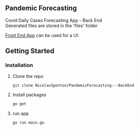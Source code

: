 <a name="readme-top"></a>
## Pandemic Forecasting

Covid Daily Cases Forecasting App - Back End  
Generated files are stored in the 'files' folder

[Front End App]([https://link-url-here.org](https://github.com/NicolasSponton/PandemicForecasting---FrontEnd/)) can be used for a UI: 

<!-- GETTING STARTED -->
## Getting Started

### Installation

1. Clone the repo
   ```sh
   git clone NicolasSponton/PandemicForecasting---BackEnd
   ```
2. Install packages
   ```sh
   go get
   ```
3. run app
   ```sh
   go run main.go
   ```
